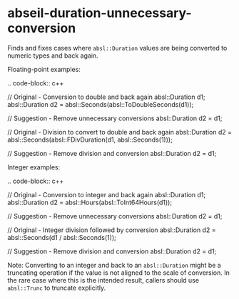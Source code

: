 abseil-duration-unnecessary-conversion
======================================

Finds and fixes cases where `absl::Duration` values are being converted
to numeric types and back again.

Floating-point examples:

.. code-block:: c++

// Original - Conversion to double and back again absl::Duration d1;
absl::Duration d2 = absl::Seconds(absl::ToDoubleSeconds(d1));

// Suggestion - Remove unnecessary conversions absl::Duration d2 = d1;

// Original - Division to convert to double and back again
absl::Duration d2 = absl::Seconds(absl::FDivDuration(d1,
absl::Seconds(1)));

// Suggestion - Remove division and conversion absl::Duration d2 = d1;

Integer examples:

.. code-block:: c++

// Original - Conversion to integer and back again absl::Duration d1;
absl::Duration d2 = absl::Hours(absl::ToInt64Hours(d1));

// Suggestion - Remove unnecessary conversions absl::Duration d2 = d1;

// Original - Integer division followed by conversion absl::Duration d2
= absl::Seconds(d1 / absl::Seconds(1));

// Suggestion - Remove division and conversion absl::Duration d2 = d1;

Note: Converting to an integer and back to an `absl::Duration` might be
a truncating operation if the value is not aligned to the scale of
conversion. In the rare case where this is the intended result, callers
should use `absl::Trunc` to truncate explicitly.
